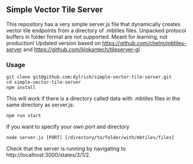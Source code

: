 ## Simple Vector Tile Server

This repository has a very simple server.js file that dynamically creates vector tile endpoints from a directory of .mbtiles files. Unpacked protocol buffers in folder format are not supported. Meant for learning, not production! Updated version based on https://github.com/chelm/mbtiles-server and https://github.com/klokantech/tileserver-gl

### Usage

```
git clone git@github.com:dylrich/simple-vector-tile-server.git
cd simple-vector-tile-server
npm install
```

This will work if there is a directory called data with .mbtiles files in the same directory as server.js:

```
npm run start
```

If you want to specify your own port and directory

```
node server.js [PORT] [/directory/to/folder/with/mbtiles/files]
```

Check that the server is running by navigating to http://localhost:3000/states/3/1/2.
